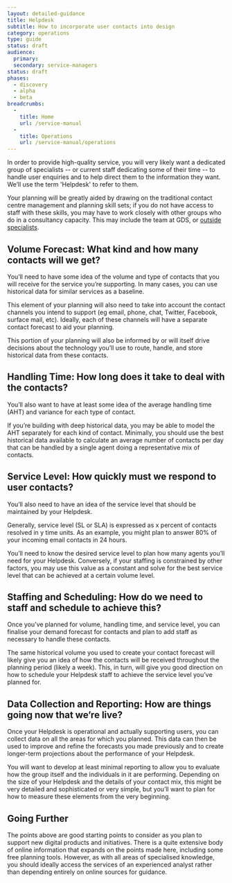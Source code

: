 ```yaml
---
layout: detailed-guidance
title: Helpdesk
subtitle: How to incorporate user contacts into design
category: operations
type: guide
status: draft
audience: 
  primary: 
  secondary: service-managers
status: draft
phases:
  - discovery
  - alpha
  - beta
breadcrumbs:
  -
    title: Home
    url: /service-manual
  -
    title: Operations
    url: /service-manual/operations
---
```


In order to provide high-quality service, you will very likely want a dedicated group of specialists -- or current staff dedicating some of their time -- to handle user enquiries and to help direct them to the information they want. We’ll use the term 'Helpdesk' to refer to them.

Your planning will be greatly aided by drawing on the traditional contact centre management and planning skill sets; if you do not have access to staff with these skills, you may have to work closely with other groups who do in a consultancy capacity. This may include the team at GDS, or [outside specialists](/service-manual/the-team/working-with-specialists.html).

## Volume Forecast: What kind and how many contacts will we get?

You’ll need to have some idea of the volume and type of contacts that you will receive for the service you’re supporting. In many cases, you can use historical data for similar services as a baseline. 

This element of your planning will also need to take into account the contact channels you intend to support (eg email, phone, chat, Twitter, Facebook, surface mail, etc). Ideally, each of these channels will have a separate contact forecast to aid your planning. 

This portion of your planning will also be informed by or will itself drive decisions about the technology you’ll use to route, handle, and store historical data from these contacts.

## Handling Time: How long does it take to deal with the contacts?

You’ll also want to have at least some idea of the average handling time (AHT) and variance for each type of contact. 

If you’re building with deep historical data, you may be able to model the AHT separately for each kind of contact. Minimally, you should use the best historical data available to calculate an average number of contacts per day that can be handled by a single agent doing a representative mix of contacts.

## Service Level: How quickly must we respond to user contacts?

You’ll also need to have an idea of the service level that should be maintained by your Helpdesk.  

Generally, service level (SL or SLA) is expressed as x percent of contacts resolved in y time units. As an example, you might plan to answer 80% of your incoming email contacts in 24 hours.  

You’ll need to know the desired service level to plan how many agents you’ll need for your Helpdesk.  Conversely, if your staffing is constrained by other factors, you may use this value as a constant and solve for the best service level that can be achieved at a certain volume level.

## Staffing and Scheduling: How do we need to staff and schedule to achieve this?

Once you’ve planned for volume, handling time, and service level, you can finalise your demand forecast for contacts and plan to add staff as necessary to handle these contacts. 

The same historical volume you used to create your contact forecast will likely give you an idea of how the contacts will be received throughout the planning period (likely a week). This, in turn, will give you good direction on how to schedule your Helpdesk staff to achieve the service level you’ve planned for.

## Data Collection and Reporting: How are things going now that we’re live?

Once your Helpdesk is operational and actually supporting users, you can collect data on all the areas for which you planned. This data can then be used to improve and refine the forecasts you made previously and to create longer-term projections about the performance of your Helpdesk.  

You will want to develop at least minimal reporting to allow you to evaluate how the group itself and the individuals in it are performing. Depending on the size of your Helpdesk and the details of your contact mix, this might be very detailed and sophisticated or very simple, but you’ll want to plan for how to measure these elements from the very beginning. 

## Going Further

The points above are good starting points to consider as you plan to support new digital products and initiatives. There is a quite extensive body of online information that expands on the points made here, including some free planning tools. However, as with all areas of specialised knowledge, you should ideally access the services of an experienced analyst rather than depending entirely on online sources for guidance.
